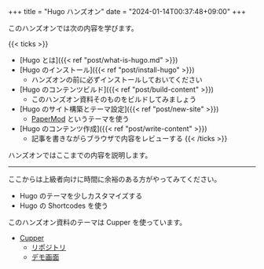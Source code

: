 +++
title = "Hugo ハンズオン"
date = "2024-01-14T00:37:48+09:00"
+++

このハンズオンでは次の内容を学びます。

{{< ticks >}}
* [Hugo とは]({{< ref "post/what-is-hugo.md" >}})
* [Hugo のインストール]({{< ref "post/install-hugo" >}})
  * ハンズオンの前に必ずインストールしておいてください
* [Hugo のコンテンツビルド]({{< ref "post/build-content" >}})
  * このハンズオン資料そのものをビルドしてみましょう
* [Hugo のサイト構築とテーマ設定]({{< ref "post/new-site" >}})
  * [PaperMod](https://themes.gohugo.io/themes/hugo-papermod/) というテーマを使う
* [Hugo のコンテンツ作成]({{< ref "post/write-content" >}})
  * 記事を書きながらブラウザで内容をレビューする
{{< /ticks >}}

ハンズオンではここまでの内容を説明します。

---

ここからは上級者向けに時間に余裕のある方がやってみてください。

* Hugo のテーマを少しカスタマイズする
* Hugo の Shortcodes を使う

このハンズオン資料のテーマは Cupper を使っています。

* [Cupper](https://themes.gohugo.io/themes/cupper-hugo-theme/)
  * [リポジトリ](https://github.com/zwbetz-gh/cupper-hugo-theme)
  * [デモ画面](https://cupper-hugo-theme.netlify.app/)
